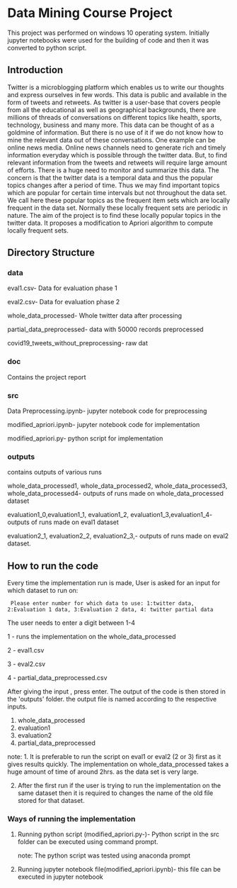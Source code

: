 # Data Mining Course Project

This project was performed on windows 10 operating system. Initially jupyter notebooks were used for the building of code and then it was converted to python script.

## Introduction 

Twitter is a microblogging platform which enables us to write our thoughts and express ourselves in few words. This data is public and available in the form of tweets and retweets. As twitter is a user-base that covers people from all the educational as well as geographical backgrounds, there are millions of threads of conversations on different topics like health, sports, technology, business and many more. This data can be thought of as a goldmine of information. But there is no use of it if we do not know how to mine the relevant data out of these conversations. One example can be online news media. Online news channels need to generate rich and timely information everyday which is possible through the twitter data. But, to find relevant information from the tweets and retweets will require large amount of efforts. There is a huge need to monitor and summarize this data. The concern is that the twitter data is a temporal data and thus the popular topics changes after a period of time. Thus we may find important topics which are popular for certain time intervals but not throughout the data set. We call here these popular topics as the frequent item sets which are locally frequent in the data set. Normally these locally frequent sets are periodic in nature. The aim of the project is to find these locally popular topics in the twitter data. It proposes a modification to Apriori algorithm to compute locally frequent sets.

## Directory Structure

### data

eval1.csv- Data for evaluation phase 1

eval2.csv- Data for evaluation phase 2

whole_data_processed- Whole twitter data after processing

partial_data_preprocessed- data with 50000 records preprocessed

covid19_tweets_without_preprocessing- raw dat 

### doc

Contains the project report

### src

Data Preprocessing.ipynb- jupyter notebook code for preprocessing

modified_apriori.ipynb-  jupyter notebook code for implementation

modified_apriori.py- python script for implementation

### outputs

contains outputs of various runs

whole_data_processed1, whole_data_processed2, whole_data_processed3, whole_data_processed4- outputs of runs made on whole_data_processed dataset

evaluation1_0,evaluation1_1, evaluation1_2, evaluation1_3,evaluation1_4- outputs of runs made on eval1 dataset

evaluation2_1, evaluation2_2, evaluation2_3,- outputs of runs made on eval2 dataset.

## How to run the code

Every time the implementation run is made, User is asked for an input for which dataset to run on:

`` Please enter number for which data to use: 1:twitter data, 2:Evaluation 1 data, 3:Evaluation 2 data, 4: twitter partial data``

The user needs to enter a digit between 1-4

1 - runs the implementation on the whole_data_processed

2 - eval1.csv

3 - eval2.csv

4 - partial_data_preprocessed.csv

After giving the input , press enter. The output of the code is then stored in the 'outputs' folder. the output file is named according to the respective inputs. 

1. whole_data_processed
2. evaluation1
3. evaluation2
4. partial_data_preprocessed

note: 1. It is preferable to run the script on eval1 or eval2 (2 or 3) first as it gives results quickly. The implementation on whole_data_processed takes a huge amount of time of around 2hrs. as the data set is very large.

2. After the first run if the user is trying to run the implementation on the same dataset then it is required to changes the name of the old file stored for that dataset. 



### Ways of running the implementation

1. Running python script (modified_apriori.py-)- Python script in the src folder can be executed using command prompt.

   note: The python script was tested using anaconda prompt

2. Running jupyter notebook file(modified_apriori.ipynb)- this file can be executed in jupyter notebook   

  

